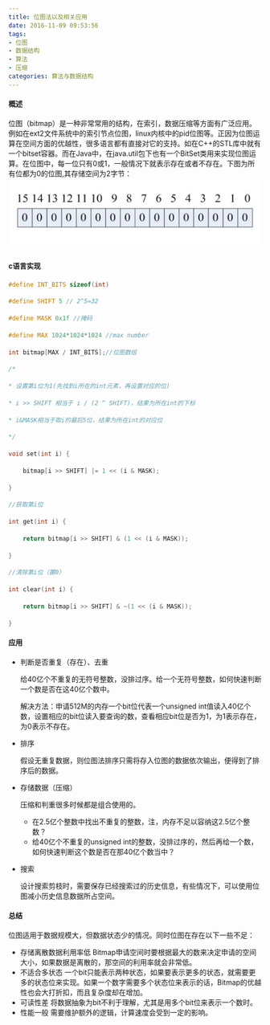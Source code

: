 ```yaml
---
title: 位图法以及相关应用
date: 2016-11-09 09:53:56
tags: 
- 位图
- 数据结构
- 算法
- 压缩
categories: 算法与数据结构
---
```


#### 概述
位图（bitmap）是一种非常常用的结构，在索引，数据压缩等方面有广泛应用。例如在ext2文件系统中的索引节点位图，linux内核中的pid位图等。正因为位图运算在空间方面的优越性，很多语言都有直接对它的支持。如在C++的STL库中就有一个bitset容器。而在Java中，在java.util包下也有一个BitSet类用来实现位图运算。在位图中，每一位只有0或1，一般情况下就表示存在或者不存在。下图为所有位都为0的位图,其存储空间为2字节：
![位图](/images/data-structure/bitmap-0.png)

#### c语言实现

```c
#define INT_BITS sizeof(int)
 
#define SHIFT 5 // 2^5=32
 
#define MASK 0x1f //掩码
 
#define MAX 1024*1024*1024 //max number
 
int bitmap[MAX / INT_BITS];//位图数组
 
/*
 
* 设置第i位为1(先找到i所在的int元素，再设置对应的位)
 
* i >> SHIFT 相当于 i / (2 ^ SHIFT)，结果为所在int的下标
 
* i&MASK相当于取i的最后5位，结果为所在int的对应位
 
*/
 
void set(int i) {
 
	bitmap[i >> SHIFT] |= 1 << (i & MASK);
 
}
 
//获取第i位
 
int get(int i) {
 
	return bitmap[i >> SHIFT] & (1 << (i & MASK));
 
}
 
//清除第i位（置0）
 
int clear(int i) {
 
	return bitmap[i >> SHIFT] & ~(1 << (i & MASK));
 
}
```

#### 应用


- 判断是否重复（存在）、去重

	给40亿个不重复的无符号整数，没排过序。给一个无符号整数，如何快速判断一个数是否在这40亿个数中。
	
	解决方法：申请512M的内存一个bit位代表一个unsigned int值读入40亿个数，设置相应的bit位读入要查询的数，查看相应bit位是否为1，为1表示存在，为0表示不存在。
	
- 排序
	
	假设无重复数据，则位图法排序只需将存入位图的数据依次输出，便得到了排序后的数据。

- 存储数据（压缩）
	
	压缩和判重很多时候都是组合使用的。

	- 在2.5亿个整数中找出不重复的整数，注，内存不足以容纳这2.5亿个整数？
	- 给40亿个不重复的unsigned int的整数，没排过序的，然后再给一个数，如何快速判断这个数是否在那40亿个数当中？
 
- 搜索

	设计搜索剪枝时，需要保存已经搜索过的历史信息，有些情况下，可以使用位图减小历史信息数据所占空间。
	

#### 总结
位图适用于数据规模大，但数据状态少的情况。同时位图在存在以下一些不足：

- 存储离散数据利用率低 Bitmap申请空间时要根据最大的数来决定申请的空间大小，如果数据是离散的，那空间的利用率就会非常低。
- 不适合多状态 一个bit只能表示两种状态，如果要表示更多的状态，就需要更多的状态位来实现。如果一个数字需要多个状态位来表示的话，Bitmap的优越性也会大打折扣，而且复杂度却在增加。
- 可读性差 将数据抽象为bit不利于理解，尤其是用多个bit位来表示一个数时。
- 性能一般 需要维护额外的逻辑，计算速度会受到一定的影响。